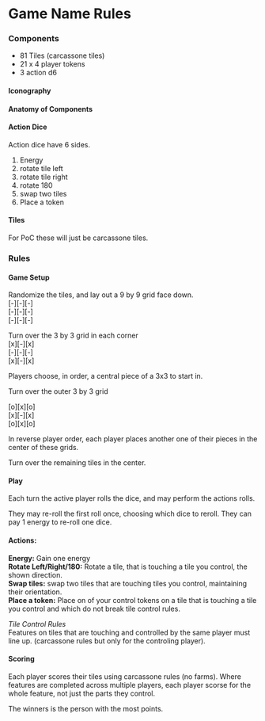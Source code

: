 # Game Name Rules

### Components

* 81 Tiles (carcassone tiles)
* 21 x 4 player tokens
* 3 action d6

#### Iconography

#### Anatomy of Components

#### Action Dice
Action dice have 6 sides.
1. Energy
2. rotate tile left
3. rotate tile right
4. rotate 180
5. swap two tiles
6. Place a token 

#### Tiles

For PoC these will just be carcassone tiles.

### Rules

#### Game Setup 

Randomize the tiles, and lay out a 9 by 9 grid face down.  
[-][-][-]  
[-][-][-]  
[-][-][-]  

Turn over the 3 by 3 grid in each corner  
[x][-][x]  
[-][-][-]  
[x][-][x]  

Players choose, in order, a central piece of a 3x3 to start in.

Turn over the outer 3 by 3 grid  

[o][x][o]  
[x][-][x]  
[o][x][o]  

In reverse player order, each player places another one of their pieces in the center of these grids.

Turn over the remaining tiles in the center.

#### Play

Each turn the active player rolls the dice, and may perform the actions rolls.

They may re-roll the first roll once, choosing which dice to reroll.
They can pay 1 energy to re-roll one dice.

#### Actions:

**Energy:** Gain one energy  
**Rotate Left/Right/180:** Rotate a tile, that is touching a tile you control, the shown direction.  
**Swap tiles:** swap two tiles that are touching tiles you control, maintaining their orientation.  
**Place a token:** Place on of your control tokens on a tile that is touching a tile you control and which do not break tile control rules.  

_Tile Control Rules_  
Features on tiles that are touching and controlled by the same player must line up. (carcassone rules but only for the controling player).

#### Scoring

Each player scores their tiles using carcassone rules (no farms). Where features are completed across multiple players, each player scorse for the whole feature, not just the parts they control.

The winners is the person with the most points.


